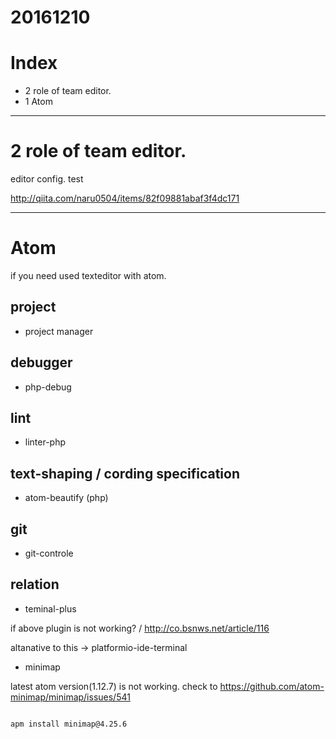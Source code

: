 # 20161210

# Index
- 2 role of team editor.
- 1 Atom


----------------------------
# 2 role of team editor.

editor config.
test

http://qiita.com/naru0504/items/82f09881abaf3f4dc171


---------------------------
# Atom

if you need used texteditor with atom.


## project
- project manager

## debugger
- php-debug

## lint
- linter-php

## text-shaping / cording specification
- atom-beautify (php)

## git
- git-controle

## relation
- teminal-plus

if above plugin is not working? / http://co.bsnws.net/article/116

  altanative to this -> platformio-ide-terminal


- minimap

latest atom version(1.12.7) is not working.
check to https://github.com/atom-minimap/minimap/issues/541

```

apm install minimap@4.25.6

```
